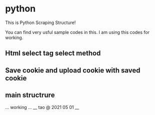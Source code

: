 # python
This is Python Scraping Structure!

You can find very usful sample codes in this.
I am using this codes for working.
## Html select tag select method
## Save cookie and upload cookie with saved cookie
## main structrure
... working ...
__ tao @ 2021 05 01 __
